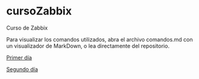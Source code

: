# cursoZabbix
Curso de Zabbix

Para visualizar los comandos utilizados, abra el archivo comandos.md con un visualizador de MarkDown, o lea directamente del repositorio.

[Primer día](comandos.md)

[Segundo día](agentes.md)
